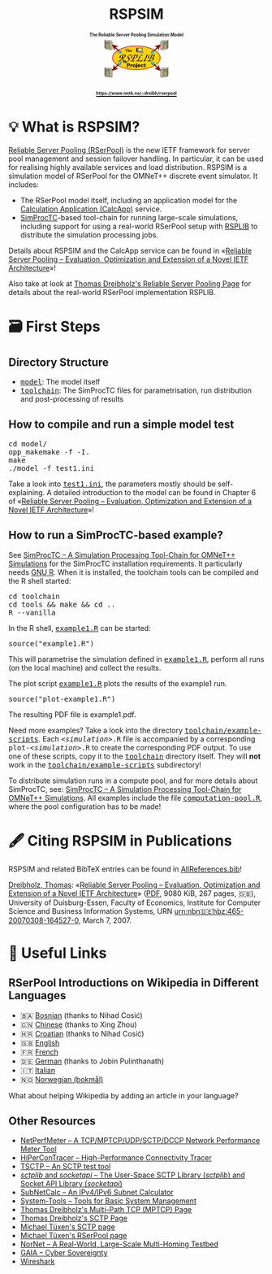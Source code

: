 <h1 align="center">
 RSPSIM<br />
 <span style="font-size: 30%">The Reliable Server Pooling Simulation Model</span><br />
 <a href="https://www.nntb.no/~dreibh/rserpool/">
  <img alt="RSPLIB Project Logo" src="logo/rsplib.svg" width="25%" /><br />
  <span style="font-size: 30%;">https://www.nntb.no/~dreibh/rserpool</span>
 </a>
</h1>


# 💡 What is RSPSIM?

[Reliable Server Pooling&nbsp;(RSerPool)](#what-is-reliable-server-pooling-rserpool) is the new IETF framework for server pool management and session failover handling. In particular, it can be used for realising highly available services and load distribution. RSPSIM is a simulation model of RSerPool for the OMNeT++ discrete event simulator. It includes:

* The RSerPool model itself, including an application model for the [Calculation Application (CalcApp)](https://duepublico2.uni-due.de/servlets/MCRFileNodeServlet/duepublico_derivate_00016326/Dre2006_final.pdf#chapter.8) service.
* [SimProcTC](https://www.nntb.no/~dreibh/omnetpp/)-based tool-chain for running large-scale simulations, including support for using a real-world RSerPool setup with [RSPLIB](https://www.nntb.no/~dreibh/rserpool/index.html) to distribute the simulation processing jobs.

Details about RSPSIM and the CalcApp service can be found in «[Reliable Server Pooling – Evaluation, Optimization and Extension of a Novel IETF Architecture](https://duepublico2.uni-due.de/servlets/MCRFileNodeServlet/duepublico_derivate_00016326/Dre2006_final.pdf#chapter.6)»!

Also take at look at [Thomas Dreibholz's Reliable Server Pooling Page](https://www.nntb.no/~dreibh/rserpool/index.html) for details about the real-world RSerPool implementation RSPLIB.


# 🗃️ First Steps


## Directory Structure

* <tt><a href="model">model</a></tt>: The model itself
* <tt><a href="toolchain">toolchain</a></tt>: The SimProcTC files for parametrisation, run distribution and post-processing of results


## How to compile and run a simple model test

<pre>
cd model/
opp_makemake -f -I.
make
./model -f test1.ini
</pre>

Take a look into <tt><a href="https://github.com/dreibh/rspsim/blob/master/model/test1.ini">test1.ini</a></tt>, the parameters mostly should be self-explaining. A detailed introduction to the model can be found in Chapter&nbsp;6 of «[Reliable Server Pooling – Evaluation, Optimization and Extension of a Novel IETF Architecture](https://duepublico2.uni-due.de/servlets/MCRFileNodeServlet/duepublico_derivate_00016326/Dre2006_final.pdf#chapter.6)»!


## How to run a SimProcTC-based example?

See [SimProcTC – A Simulation Processing Tool-Chain for OMNeT++ Simulations](https://www.nntb.no/~dreibh/omnetpp/) for the SimProcTC installation requirements. It particularly needs [GNU&nbsp;R](https://www.r-project.org/). When it is installed, the toolchain tools can be compiled and the R&nbsp;shell started:

<pre>
cd toolchain
cd tools && make && cd ..
R --vanilla
</pre>

In the R&nbsp;shell, <tt><a href="https://github.com/dreibh/rspsim/blob/master/toolchain/example1.R">example1.R</a></tt> can be started:

<pre>
source("example1.R")
</pre>

This will parametrise the simulation defined in <tt><a href="https://github.com/dreibh/rspsim/blob/master/toolchain/example1.R">example1.R</a></tt>, perform all runs (on the local machine) and collect the results.

The plot script <tt><a href="https://github.com/dreibh/rspsim/blob/master/toolchain/plot-example1.R">example1.R</a></tt> plots the results of the example1 run.

<pre>
source("plot-example1.R")
</pre>

The resulting PDF file is example1.pdf.

Need more examples? Take a look into the directory <tt><a href="https://github.com/dreibh/rspsim/tree/master/toolchain/example-scripts">toolchain/example-scripts</a></tt>. Each <tt><em>&lt;simulation&gt;</em>.R</tt> file is accompanied by a corresponding <tt>plot-<em>&lt;simulation&gt;</em>.R</tt> to create the corresponding PDF output. To use one of these scripts, copy it to the <tt><a href="https://github.com/dreibh/rspsim/tree/master/toolchain/example-scripts">toolchain</a></tt> directory itself. They will **not** work in the <tt><a href="https://github.com/dreibh/rspsim/tree/master/toolchain/example-scripts">toolchain/example-scripts</a></tt> subdirectory!

To distribute simulation runs in a compute pool, and for more details about SimProcTC, see: [SimProcTC – A Simulation Processing Tool-Chain for OMNeT++ Simulations](https://www.nntb.no/~dreibh/omnetpp/).
All examples include the file <tt><a href="https://github.com/dreibh/rspsim/blob/master/toolchain/computation-pool.R">computation-pool.R</a></tt>, where the pool configuration has to be made!


# 🖋️ Citing RSPSIM in Publications

RSPSIM and related BibTeX entries can be found in [AllReferences.bib](https://www.nntb.no/~dreibh/rserpool/bibtex/AllReferences.bib)!

[Dreibholz, Thomas](https://www.nntb.no/~dreibh/): «[Reliable Server Pooling – Evaluation, Optimization and Extension of a Novel IETF Architecture](https://duepublico2.uni-due.de/servlets/MCRFileNodeServlet/duepublico_derivate_00016326/Dre2006_final.pdf)» ([PDF](https://duepublico2.uni-due.de/servlets/MCRFileNodeServlet/duepublico_derivate_00016326/Dre2006_final.pdf), 9080&nbsp;KiB, 267&nbsp;pages, 🇬🇧), University of Duisburg-Essen, Faculty of Economics, Institute for Computer Science and Business Information Systems, URN&nbsp;[urn:nbn:de:hbz:465-20070308-164527-0](https://nbn-resolving.org/urn:nbn:de:hbz:465-20070308-164527-0), March&nbsp;7, 2007.


# 🔗 Useful Links

## RSerPool Introductions on Wikipedia in Different Languages

* 🇧🇦 [Bosnian](https://bs.wikipedia.org/wiki/Reliable_Server_Pooling) (thanks to Nihad Cosić)
* 🇨🇳 [Chinese](https://zh.wikipedia.org/wiki/Reliable_Server_Pooling) (thanks to Xing Zhou)
* 🇭🇷 [Croatian](https://hr.wikipedia.org/wiki/Reliable_Server_Pooling) (thanks to Nihad Cosić)
* 🇬🇧 [English](https://en.wikipedia.org/wiki/Reliable_server_pooling)
* 🇫🇷 [French](https://fr.wikipedia.org/wiki/Reliable_Server_Pooling)
* 🇩🇪 [German](https://de.wikipedia.org/wiki/Reliable_Server_Pooling) (thanks to Jobin Pulinthanath)
* 🇮🇹 [Italian](https://it.wikipedia.org/wiki/Reliable_server_pooling)
* 🇳🇴 [Norwegian (bokmål)](https://no.wikipedia.org/wiki/Reliable_Server_Pooling)

What about helping Wikipedia by adding an article in your language?

## Other Resources

* [NetPerfMeter – A TCP/MPTCP/UDP/SCTP/DCCP Network Performance Meter Tool](https://www.nntb.no/~dreibh/netperfmeter/index.html)
* [HiPerConTracer – High-Performance Connectivity Tracer](https://www.nntb.no/~dreibh/hipercontracer/index.html)
* [TSCTP – An SCTP test tool](https://www.nntb.no/~dreibh/tsctp/index.html)
* [_sctplib_ and _socketapi_ – The User-Space SCTP Library (_sctplib_) and Socket API Library (_socketapi_)](https://www.nntb.no/~dreibh/sctplib/index.html)
* [SubNetCalc – An IPv4/IPv6 Subnet Calculator](https://www.nntb.no/~dreibh/subnetcalc/index.html)
* [System-Tools – Tools for Basic System Management](https://www.nntb.no/~dreibh/system-tools/index.html)
* [Thomas Dreibholz's Multi-Path TCP (MPTCP) Page](https://www.nntb.no/~dreibh/mptcp/index.html)
* [Thomas Dreibholz's SCTP Page](https://www.nntb.no/~dreibh/sctp/index.html)
* [Michael Tüxen's SCTP page](https://www.sctp.de/)
* [Michael Tüxen's RSerPool page](https://www.sctp.de/rserpool.html)
* [NorNet – A Real-World, Large-Scale Multi-Homing Testbed](https://www.nntb.no/)
* [GAIA – Cyber Sovereignty](https://gaia.nntb.no/)
* [Wireshark](https://www.wireshark.org/)
